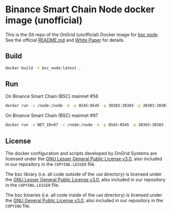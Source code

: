 # Binance Smart Chain Node docker image (unofficial)

This is the Git repo of the OnGrid (unofficial) Docker image for [bsc node](https://github.com/binance-chain/bsc).
See the official [README.md](https://github.com/binance-chain/bsc/blob/master/README.md) and [White Paper](http://binance.org/en#smartChain) for details.

## Build

```sh
docker build -t bsc_node:latest .
```

## Run

On Binance Smart Chain (BSC) mainnet #56

```sh
docker run -v /node:/node -d -p 8545:8545 -p 30303:30303 -p 30303:30303/udp --name bsc_node bsc_node:latest
```

On Binance Smart Chain (BSC) mainnet #97

```sh
docker run -e NET_ID=97 -v /node:/node -d -p 8545:8545 -p 30303:30303 -p 30303:30303/udp --name bsc_node bsc_node:latest
```

## License

The docker configuration and scripts developed by OnGrid Systems are licensed under the
[GNU Lesser General Public License v3.0](https://www.gnu.org/licenses/lgpl-3.0.en.html),
also included in our repository in the `COPYING.LESSER` file.

The bsc library (i.e. all code outside of the `cmd` directory) is licensed under the
[GNU Lesser General Public License v3.0](https://www.gnu.org/licenses/lgpl-3.0.en.html),
also included in our repository in the `COPYING.LESSER` file.

The bsc binaries (i.e. all code inside of the `cmd` directory) is licensed under the
[GNU General Public License v3.0](https://www.gnu.org/licenses/gpl-3.0.en.html), also
included in our repository in the `COPYING` file.

